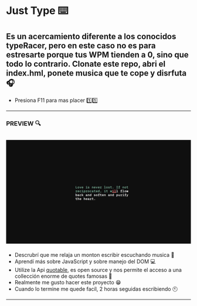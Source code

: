 # Just Type ⌨️

## Es un acercamiento diferente a los conocidos typeRacer, pero en este caso no es para estresarte porque tus WPM tienden a 0, sino que todo lo contrario. Clonate este repo, abri el index.hml, ponete musica que te cope y disrfuta 🎧

- Presiona F11 para mas placer 1️⃣1️⃣

---
### PREVIEW 🔍
![img](Preview.png)
---
- Descrubrí que me relaja un monton escribir escuchando musica 🗿
- Aprendí más sobre JavaScript y sobre manejo del DOM 💻
- Utilize la Api [quotable](https://docs.quotable.io/docs/api/ZG9jOjQ2NDA2-introduction), es open source y nos permite el acceso a una collección enorme de quotes famosas 📖
- Realmente me gusto hacer este proyecto 😁
- Cuando lo termine me quede facíl, 2 horas seguidas escribiendo 🕙
---
